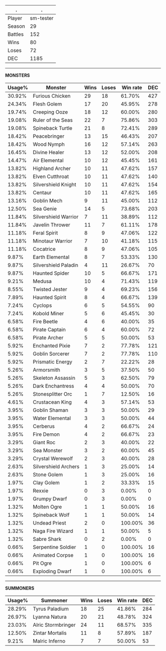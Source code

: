 .|.
|-|-
Player|sm-tester
Season|29
Battles|152
Wins|80
Loses|72
DEC|1185

---
**MONSTERS**

Usage%|Monster|Wins|Loses|Win rate|DEC|
-|-|-|-|-|-|
30.92%|Furious Chicken|29|18|61.70%|427|
24.34%|Flesh Golem|17|20|45.95%|278|
19.74%|Creeping Ooze|18|12|60.00%|280|
19.08%|Ruler of the Seas|22|7|75.86%|303|
19.08%|Spineback Turtle|21|8|72.41%|289|
18.42%|Peacebringer|13|15|46.43%|207|
18.42%|Wood Nymph|16|12|57.14%|263|
16.45%|Divine Healer|13|12|52.00%|208|
14.47%|Air Elemental|10|12|45.45%|161|
13.82%|Highland Archer|10|11|47.62%|157|
13.82%|Elven Cutthroat|10|11|47.62%|140|
13.82%|Silvershield Knight|10|11|47.62%|154|
13.82%|Centaur|10|11|47.62%|165|
13.16%|Goblin Mech|9|11|45.00%|112|
12.50%|Sea Genie|14|5|73.68%|203|
11.84%|Silvershield Warrior|7|11|38.89%|112|
11.84%|Javelin Thrower|11|7|61.11%|178|
11.18%|Feral Spirit|8|9|47.06%|122|
11.18%|Minotaur Warrior|7|10|41.18%|115|
11.18%|Cocatrice|8|9|47.06%|105|
9.87%|Earth Elemental|8|7|53.33%|130|
9.87%|Silvershield Paladin|4|11|26.67%|70|
9.87%|Haunted Spider|10|5|66.67%|171|
9.21%|Medusa|10|4|71.43%|119|
8.55%|Twisted Jester|9|4|69.23%|156|
7.89%|Haunted Spirit|8|4|66.67%|139|
7.24%|Cyclops|6|5|54.55%|90|
7.24%|Kobold Miner|5|6|45.45%|30|
6.58%|Fire Beetle|4|6|40.00%|35|
6.58%|Pirate Captain|6|4|60.00%|72|
6.58%|Pirate Archer|5|5|50.00%|53|
5.92%|Enchanted Pixie|7|2|77.78%|121|
5.92%|Goblin Sorcerer|7|2|77.78%|110|
5.92%|Prismatic Energy|2|7|22.22%|28|
5.26%|Armorsmith|3|5|37.50%|50|
5.26%|Skeleton Assassin|5|3|62.50%|79|
5.26%|Dark Enchantress|4|4|50.00%|70|
5.26%|Stonesplitter Orc|1|7|12.50%|16|
4.61%|Crustacean King|4|3|57.14%|53|
3.95%|Goblin Shaman|3|3|50.00%|29|
3.95%|Water Elemental|3|3|50.00%|44|
3.95%|Cerberus|4|2|66.67%|24|
3.95%|Fire Demon|4|2|66.67%|23|
3.29%|Giant Roc|2|3|40.00%|22|
3.29%|Sea Monster|3|2|60.00%|45|
3.29%|Crystal Werewolf|2|3|40.00%|28|
2.63%|Silvershield Archers|1|3|25.00%|14|
2.63%|Stone Golem|1|3|25.00%|16|
1.97%|Clay Golem|1|2|33.33%|15|
1.97%|Rexxie|0|3|0.00%|0|
1.97%|Grumpy Dwarf|0|3|0.00%|0|
1.32%|Molten Ogre|1|1|50.00%|16|
1.32%|Spineback Wolf|1|1|50.00%|14|
1.32%|Undead Priest|2|0|100.00%|36|
1.32%|Naga Fire Wizard|1|1|50.00%|5|
1.32%|Sabre Shark|0|2|0.00%|0|
0.66%|Serpentine Soldier|1|0|100.00%|16|
0.66%|Animated Corpse|1|0|100.00%|16|
0.66%|Pit Ogre|1|0|100.00%|6|
0.66%|Exploding Dwarf|1|0|100.00%|6|

---
**SUMMONERS**

Usage%|Summoner|Wins|Loses|Win rate|DEC|
-|-|-|-|-|-|
28.29%|Tyrus Paladium|18|25|41.86%|284|
26.97%|Lyanna Natura|20|21|48.78%|324|
23.03%|Alric Stormbringer|24|11|68.57%|335|
12.50%|Zintar Mortalis|11|8|57.89%|187|
9.21%|Malric Inferno|7|7|50.00%|53|

